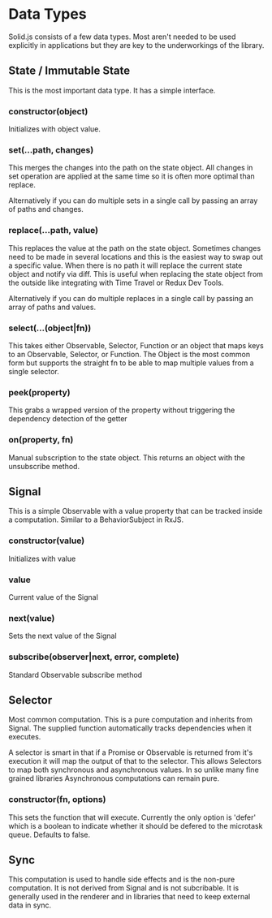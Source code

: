 # Data Types

Solid.js consists of a few data types. Most aren't needed to be used explicitly in applications but they are key to the underworkings of the library.

## State / Immutable State

This is the most important data type. It has a simple interface.

### constructor(object)

Initializes with object value.

### set(...path, changes)

This merges the changes into the path on the state object. All changes in set operation are applied at the same time so it is often more optimal than replace.

Alternatively if you can do multiple sets in a single call by passing an array of paths and changes.

### replace(...path, value)

This replaces the value at the path on the state object. Sometimes changes need to be made in several locations and this is the easiest way to swap out a specific value. When there is no path it will replace the current state object and notify via diff. This is useful when replacing the state object from the outside like integrating with Time Travel or Redux Dev Tools.

Alternatively if you can do multiple replaces in a single call by passing an array of paths and values.

### select(...(object|fn))

This takes either Observable, Selector, Function or an object that maps keys to an Observable, Selector, or Function. The Object is the most common form but supports the straight fn to be able to map multiple values from a single selector.

### peek(property)

This grabs a wrapped version of the property without triggering the dependency detection of the getter

### on(property, fn)

Manual subscription to the state object. This returns an object with the unsubscribe method.

## Signal

This is a simple Observable with a value property that can be tracked inside a computation. Similar to a BehaviorSubject in RxJS.

### constructor(value)

Initializes with value

### value

Current value of the Signal

### next(value)

Sets the next value of the Signal

### subscribe(observer|next, error, complete)

Standard Observable subscribe method

## Selector

Most common computation. This is a pure computation and inherits from Signal. The supplied function automatically tracks dependencies when it executes.

A selector is smart in that if a Promise or Observable is returned from it's execution it will map the output of that to the selector. This allows Selectors to map both synchronous and asynchronous values. In so unlike many fine grained libraries Asynchronous computations can remain pure.

### constructor(fn, options)

This sets the function that will execute. Currently the only option is 'defer' which is a boolean to indicate whether it should be defered to the microtask queue. Defaults to false.

## Sync

This computation is used to handle side effects and is the non-pure computation. It is not derived from Signal and is not subcribable. It is generally used in the renderer and in libraries that need to keep external data in sync.